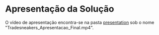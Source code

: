 # Apresentação da Solução

O vídeo de apresentação encontra-se na pasta [presentation](https://github.com/ICEI-PUC-Minas-PMV-ADS/pmv-ads-2022-2-e3-proj-mov-t1-time2_tradesneakers/tree/main/presentation) sob o nome "Tradesneakers_Apresentacao_Final.mp4".
